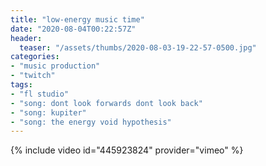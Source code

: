 ```yaml
---
title: "low-energy music time"
date: "2020-08-04T00:22:57Z"
header:
  teaser: "/assets/thumbs/2020-08-03-19-22-57-0500.jpg"
categories:
- "music production"
- "twitch"
tags:
- "fl studio"
- "song: dont look forwards dont look back"
- "song: kupiter"
- "song: the energy void hypothesis"
---
```

{% include video id="445923824" provider="vimeo" %}
